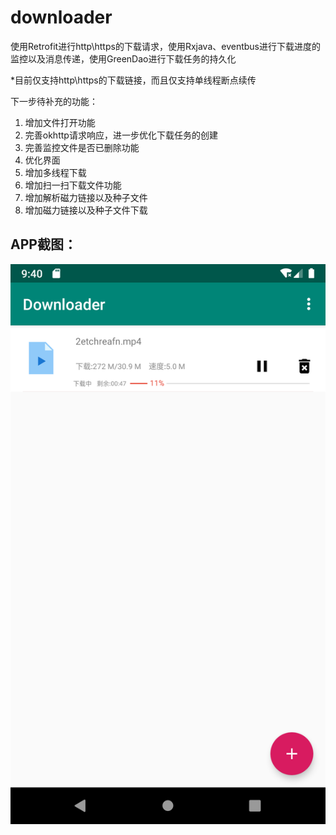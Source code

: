 # downloader

使用Retrofit进行http\https的下载请求，使用Rxjava、eventbus进行下载进度的监控以及消息传递，使用GreenDao进行下载任务的持久化

*目前仅支持http\https的下载链接，而且仅支持单线程断点续传

下一步待补充的功能：
1. 增加文件打开功能
2. 完善okhttp请求响应，进一步优化下载任务的创建
3. 完善监控文件是否已删除功能
4. 优化界面
5. 增加多线程下载
6. 增加扫一扫下载文件功能
7. 增加解析磁力链接以及种子文件
8. 增加磁力链接以及种子文件下载

## APP截图：
![](https://github.com/guriytan/downloader/raw/master/Screenshot_1563183656.png?raw=true)
